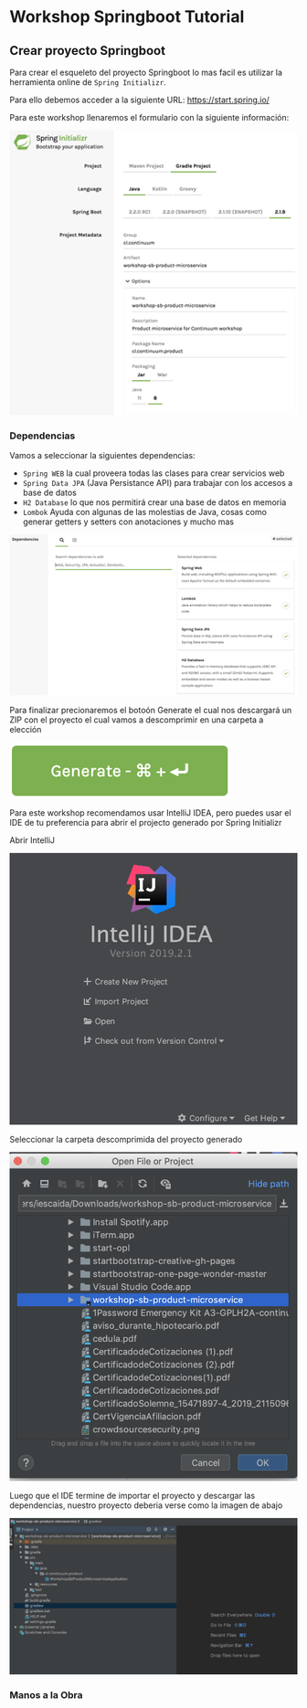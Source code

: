 # Workshop Springboot Tutorial

## Crear proyecto Springboot

Para crear el esqueleto del proyecto Springboot lo mas facil es utilizar la herramienta online de
`Spring Initializr`.

Para ello debemos acceder a la siguiente URL: https://start.spring.io/

Para este workshop llenaremos el formulario con la siguiente información:

![](./images/start_spring_io_001.png)

### Dependencias

Vamos a seleccionar la siguientes dependencias:
* `Spring WEB` la cual proveera todas las clases para crear servicios web
* `Spring Data JPA` (Java Persistance API) para trabajar con los accesos a base de datos
* `H2 Database` lo que nos permitirá crear una base de datos en memoria
* `Lombok` Ayuda con algunas de las molestias de Java, cosas como generar getters y setters con anotaciones y mucho mas

![](./images/start_spring_io_002.png)

Para finalizar precionaremos el botoón Generate el cual nos descargará un ZIP con el proyecto el cual
vamos a descomprimir en una carpeta a elección 

![](./images/start_spring_io_003.png)

Para este workshop recomendamos usar IntelliJ IDEA, pero puedes usar el IDE de tu preferencia para abrir el projecto generado por Spring Initializr
 
Abrir IntelliJ

![](./images/open_project.png)

Seleccionar la carpeta descomprimida del proyecto generado

![](./images/select_project.png)

Luego que el IDE termine de importar el proyecto y descargar las dependencias, nuestro proyecto deberia verse como la imagen de abajo

![](./images/project.png)

### Manos a la Obra





